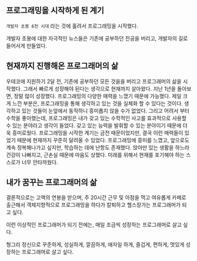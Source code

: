 ## 프로그래밍을 시작하게 된 계기

`개발자 초봉 6천 시대` 라는 것에 홀려서 프로그래밍을 시작했다. 

개발자 초봉에 대한 자극적인 뉴스들은 기존에 공부하던 전공을 버리고, 개발자의 길로 들어서게 만들었다.

## 현재까지 진행해온 프로그래머의 삶

우테코에 지원하기 2달 전, 기존에 공부하던 모든 것을을 버리고 프로그래머의 삶을 시작했다.
그래서  빠르게 성장해야 된다는 생각으로 현재까지 살아왔다. 지난 1년을 돌아보면, 정말 많이 성장했다. 프로그래밍의 다양한 매력을 느꼈기 때문에 가능했다. 
제일 크게 느낀 부분은, 프로그래밍을 통해 생각하고 있는 것을 실체화 할 수 있다는 것이다. 생각하고 있는 것들이 눈앞에서 동작하니 흥미롭지 않을 수가 없었다. 
그리고 어려서 부터 수학을 좋아했는데, 프로그래밍은 내가 갖고 있는 수학적인 사고를 효과적으로 사용할 수 있는 분야라고 생각이 들었다. 갖고 있는 능력을 발휘할 수 있는 분야이기 때문에 더욱 흥미로웠다. 
프로그래밍을 시작한 계기는 금전 때문이었지만, 결국 이런 매력들이 있었기 때문에 현재까지 꾸준히 달려올 수 있었다. 
프로그래밍에 흥미를 느꼈고, 앞으로도 계속 정복해나가고 싶지만, 학습하는 데에 난항도 존재했다. 앉아만 있는 생활을 하느라 건강이 나빠지고, 근손실 때문에 마음도 상했다. 미래를 위해서 현재를 포기해야 하는 스스로가 너무 안타까웠다. 

## 내가 꿈꾸는 프로그래머의 삶

결론적으로는 고액의 연봉을 받으며, 주 20시간 근무 및 아점을 먹고 여유롭게 카페로 출근해서 객체지향적으로 프로그래밍을 하다가 칼퇴하고 헬스장가는 프로그래머가 되고 싶다.

이런 이상적인 프로그래머가 되기 전에는, 매일 조금씩 성장하는 프로그래머로 살고 싶다.

헝그리 정신으로 꾸준하게, 성실하게, 깔끔하게, 애자일 하게, 즐겁게, 편하게, 멋있게 성장하는 프로그래머로 살고 싶다.
